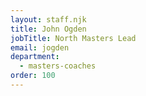 ```yaml
---
layout: staff.njk
title: John Ogden
jobTitle: North Masters Lead
email: jogden
department:
  - masters-coaches
order: 100
---
```

